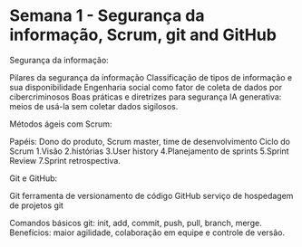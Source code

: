 # Semana 1 - Segurança da informação, Scrum, git and GitHub

Segurança da informação: 

Pilares da segurança da informação
Classificação de tipos de informação e sua disponibilidade
Engenharia social como fator de coleta de dados por cibercriminosos
Boas práticas e diretrizes para segurança
IA generativa: meios de usá-la sem coletar dados sigilosos.

Métodos ágeis com Scrum:

Papéis: Dono do produto, Scrum master, time de desenvolvimento
Ciclo do Scrum
1.Visão
2.histórias
3.User history
4.Planejamento de sprints
5.Sprint Review
7.Sprint retrospectiva.

Git e GitHub: 

Git ferramenta de versionamento de código
GitHub serviço de hospedagem de projetos git

Comandos básicos git: init, add, commit, push, pull, branch, merge.
Benefícios: maior agilidade, colaboração em equipe e controle de versão.



